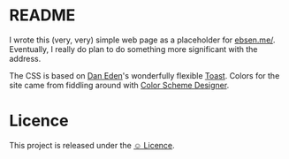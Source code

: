 # README
I wrote this (very, very) simple web page as a placeholder for [ebsen.me/][1]. Eventually, I really do plan to do something more significant with the address.

The CSS is based on [Dan Eden][2]'s wonderfully flexible [Toast][3]. Colors for the site came from fiddling around with [Color Scheme Designer][3].

# Licence
This project is released under the [☺ Licence][license].

[1]: http://ebsen.me/
[2]: http://daneden.me/
[3]: https://github.com/daneden/Toast
[3]: http://colorschemedesigner.com/
[license]: http://licence.visualidiot.com/
